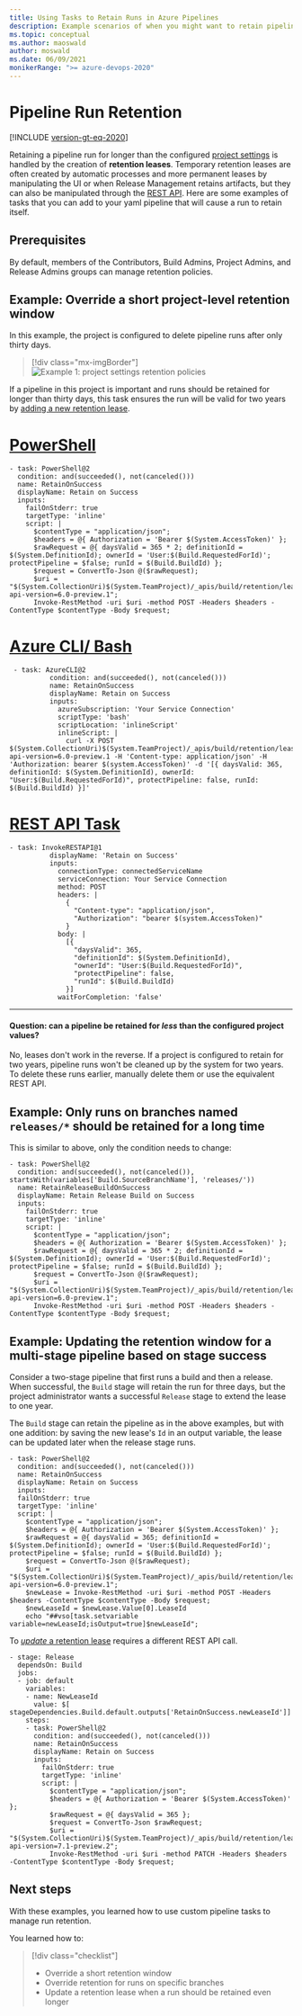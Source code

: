 ```yaml
---
title: Using Tasks to Retain Runs in Azure Pipelines
description: Example scenarios of when you might want to retain pipeline runs from within the pipeline.
ms.topic: conceptual
ms.author: maoswald
author: moswald
ms.date: 06/09/2021
monikerRange: ">= azure-devops-2020"
---
```


# Pipeline Run Retention

[!INCLUDE [version-gt-eq-2020](../../includes/version-gt-eq-2020.md)]

Retaining a pipeline run for longer than the configured [project settings](../policies/retention.md) is handled by the creation of **retention leases**. Temporary retention leases are often created by automatic processes and more permanent leases by manipulating the UI or when Release Management retains artifacts, but they can also be manipulated through the [REST API](/rest/api/azure/devops/build/leases). Here are some examples of tasks that you can add to your yaml pipeline that will cause a run to retain itself.

## Prerequisites

By default, members of the Contributors, Build Admins, Project Admins, and Release Admins groups can manage retention policies.

## Example: Override a short project-level retention window

In this example, the project is configured to delete pipeline runs after only thirty days.

> [!div class="mx-imgBorder"]
> ![Example 1: project settings retention policies](media/retention/example-policies-short.png)

If a pipeline in this project is important and runs should be retained for longer than thirty days, this task ensures the run will be valid for two years by [adding a new retention lease](/rest/api/azure/devops/build/leases/add).

# [PowerShell](#tab/powershell)

```
- task: PowerShell@2
  condition: and(succeeded(), not(canceled()))
  name: RetainOnSuccess
  displayName: Retain on Success
  inputs:
    failOnStderr: true
    targetType: 'inline'
    script: |
      $contentType = "application/json";
      $headers = @{ Authorization = 'Bearer $(System.AccessToken)' };
      $rawRequest = @{ daysValid = 365 * 2; definitionId = $(System.DefinitionId); ownerId = 'User:$(Build.RequestedForId)'; protectPipeline = $false; runId = $(Build.BuildId) };
      $request = ConvertTo-Json @($rawRequest);
      $uri = "$(System.CollectionUri)$(System.TeamProject)/_apis/build/retention/leases?api-version=6.0-preview.1";
      Invoke-RestMethod -uri $uri -method POST -Headers $headers -ContentType $contentType -Body $request;
```

# [Azure CLI/ Bash](#tab/cli)
```  
 - task: AzureCLI@2
          condition: and(succeeded(), not(canceled()))
          name: RetainOnSuccess
          displayName: Retain on Success
          inputs:
            azureSubscription: 'Your Service Connection'
            scriptType: 'bash'
            scriptLocation: 'inlineScript'
            inlineScript: |
              curl -X POST $(System.CollectionUri)$(System.TeamProject)/_apis/build/retention/leases?api-version=6.0-preview.1 -H 'Content-type: application/json' -H 'Authorization: bearer $(system.AccessToken)' -d '[{ daysValid: 365, definitionId: $(System.DefinitionId), ownerId: "User:$(Build.RequestedForId)", protectPipeline: false, runId: $(Build.BuildId) }]' 
``` 
# [REST API Task](#tab/task)
```
- task: InvokeRESTAPI@1
          displayName: 'Retain on Success'
          inputs:
            connectionType: connectedServiceName
            serviceConnection: Your Service Connection
            method: POST
            headers: |
              {
                "Content-type": "application/json",
                "Authorization": "bearer $(system.AccessToken)"
              }
            body: |
              [{
                "daysValid": 365,
                "definitionId": $(System.DefinitionId),
                "ownerId": "User:$(Build.RequestedForId)",
                "protectPipeline": false,
                "runId": $(Build.BuildId)
              }]
            waitForCompletion: 'false'
```
* * *

#### Question: can a pipeline be retained for _less_ than the configured project values?

No, leases don't work in the reverse. If a project is configured to retain for two years, pipeline runs won't be cleaned up by the system for two years. To delete these runs earlier, manually delete them or use the equivalent REST API.

## Example: Only runs on branches named `releases/*` should be retained for a long time

This is similar to above, only the condition needs to change:

```
- task: PowerShell@2
  condition: and(succeeded(), not(canceled()), startsWith(variables['Build.SourceBranchName'], 'releases/'))
  name: RetainReleaseBuildOnSuccess
  displayName: Retain Release Build on Success
  inputs:
    failOnStderr: true
    targetType: 'inline'
    script: |
      $contentType = "application/json";
      $headers = @{ Authorization = 'Bearer $(System.AccessToken)' };
      $rawRequest = @{ daysValid = 365 * 2; definitionId = $(System.DefinitionId); ownerId = 'User:$(Build.RequestedForId)'; protectPipeline = $false; runId = $(Build.BuildId) };
      $request = ConvertTo-Json @($rawRequest);
      $uri = "$(System.CollectionUri)$(System.TeamProject)/_apis/build/retention/leases?api-version=6.0-preview.1";
      Invoke-RestMethod -uri $uri -method POST -Headers $headers -ContentType $contentType -Body $request;
```

## Example: Updating the retention window for a multi-stage pipeline based on stage success

Consider a two-stage pipeline that first runs a build and then a release. When successful, the `Build` stage will retain the run for three days, but the project administrator wants a successful `Release` stage to extend the lease to one year.

The `Build` stage can retain the pipeline as in the above examples, but with one addition: by saving the new lease's `Id` in an output variable, the lease can be updated later when the release stage runs.

```
- task: PowerShell@2
  condition: and(succeeded(), not(canceled()))
  name: RetainOnSuccess
  displayName: Retain on Success
  inputs:
  failOnStderr: true
  targetType: 'inline'
  script: |
    $contentType = "application/json";
    $headers = @{ Authorization = 'Bearer $(System.AccessToken)' };
    $rawRequest = @{ daysValid = 365; definitionId = $(System.DefinitionId); ownerId = 'User:$(Build.RequestedForId)'; protectPipeline = $false; runId = $(Build.BuildId) };
    $request = ConvertTo-Json @($rawRequest);
    $uri = "$(System.CollectionUri)$(System.TeamProject)/_apis/build/retention/leases?api-version=6.0-preview.1";
    $newLease = Invoke-RestMethod -uri $uri -method POST -Headers $headers -ContentType $contentType -Body $request;
    $newLeaseId = $newLease.Value[0].LeaseId
    echo "##vso[task.setvariable variable=newLeaseId;isOutput=true]$newLeaseId";
```

To [_update_ a retention lease](/rest/api/azure/devops/build/leases/update) requires a different REST API call.

```
- stage: Release
  dependsOn: Build
  jobs:
  - job: default
    variables:
    - name: NewLeaseId
      value: $[ stageDependencies.Build.default.outputs['RetainOnSuccess.newLeaseId']]
    steps:
    - task: PowerShell@2
      condition: and(succeeded(), not(canceled()))
      name: RetainOnSuccess
      displayName: Retain on Success
      inputs:
        failOnStderr: true
        targetType: 'inline'
        script: |
          $contentType = "application/json";
          $headers = @{ Authorization = 'Bearer $(System.AccessToken)' };
          $rawRequest = @{ daysValid = 365 };
          $request = ConvertTo-Json $rawRequest;
          $uri = "$(System.CollectionUri)$(System.TeamProject)/_apis/build/retention/leases/$newLeaseId?api-version=7.1-preview.2";
          Invoke-RestMethod -uri $uri -method PATCH -Headers $headers -ContentType $contentType -Body $request;
```

## Next steps

With these examples, you learned how to use custom pipeline tasks to manage run retention.

You learned how to:

> [!div class="checklist"]
>
> - Override a short retention window
> - Override retention for runs on specific branches
> - Update a retention lease when a run should be retained even longer
